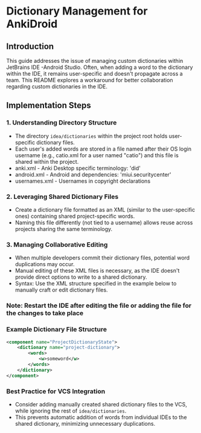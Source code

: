 # Dictionary Management for AnkiDroid

## Introduction

This guide addresses the issue of managing custom dictionaries within JetBrains IDE -Android Studio. Often, when adding a word to the dictionary within the IDE, it remains user-specific and doesn't propagate across a team. 
This README explores a workaround for better collaboration regarding custom dictionaries in the IDE.

## Implementation Steps

### 1. Understanding Directory Structure

- The directory `idea/dictionaries` within the project root holds user-specific dictionary files.
- Each user's added words are stored in a file named after their OS login username (e.g., catio.xml for a user named "catio") and this file is shared within the project.
- anki.xml - Anki Desktop specific terminology: 'did' 
- android.xml - Android and dependencies: 'miui.securitycenter' 
- usernames.xml - Usernames in copyright declarations

### 2. Leveraging Shared Dictionary Files

- Create a dictionary file formatted as an XML (similar to the user-specific ones) containing shared project-specific words.
- Naming this file differently (not tied to a username) allows reuse across projects sharing the same terminology.

### 3. Managing Collaborative Editing

- When multiple developers commit their dictionary files, potential word duplications may occur.
- Manual editing of these XML files is necessary, as the IDE doesn't provide direct options to write to a shared dictionary.
- Syntax: Use the XML structure specified in the example below to manually craft or edit dictionary files.

### Note: Restart the IDE after editing the file or adding the file for the changes to take place

### Example Dictionary File Structure

```xml
<component name="ProjectDictionaryState">
    <dictionary name="project-dictionary">
        <words>
            <w>someword</w>
        </words>
    </dictionary>
</component>
```

### Best Practice for VCS Integration

- Consider adding manually created shared dictionary files to the VCS, while ignoring the rest of `idea/dictionaries`.
- This prevents automatic addition of words from individual IDEs to the shared dictionary, minimizing unnecessary duplications.